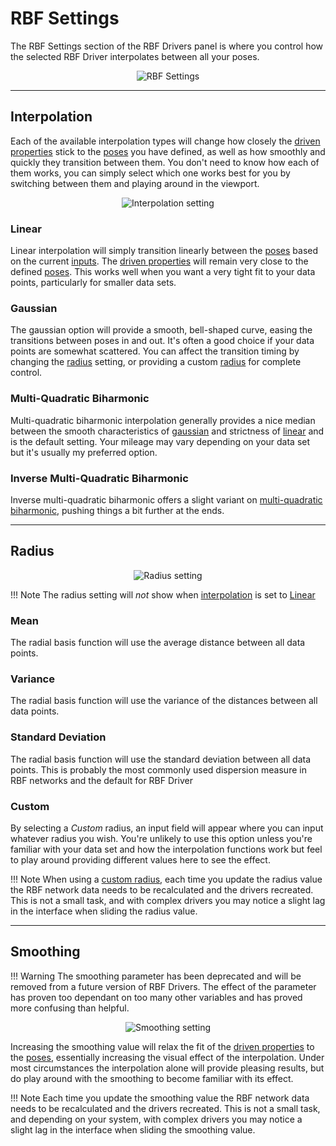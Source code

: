 # RBF Settings

The RBF Settings section of the RBF Drivers panel is where you control how the selected RBF
Driver interpolates between all your poses.

<p style="text-align:center"><img src="../../img/rbfsettings.jpg" alt="RBF Settings"/></p>

___________________________________________________________________________________________________

## Interpolation

Each of the available interpolation types will change how closely the
[driven properties](../driven-properties) stick to the [poses](../poses)
you have defined, as well as how smoothly and quickly they transition between them. You don't
need to know how each of them works, you can simply select which one works best for you by
switching between them and playing around in the viewport.

<p style="text-align:center"><img src="../../img/rbfsettings_ipo.jpg" alt="Interpolation setting"/></p>

### Linear

Linear interpolation will simply transition linearly between the [poses](../poses)
based on the current [inputs](../inputs). The
[driven properties](../driven-properties) will remain very close to the defined
[poses](../poses). This works well when you want a very tight fit to your data points,
particularly for smaller data sets.

### Gaussian

The gaussian option will provide a smooth, bell-shaped curve, easing the transitions between poses
in and out. It's often a good choice if your data points are somewhat scattered. You can affect the
transition timing by changing the [radius](../#radius) setting, or providing a custom
[radius](../#radius) for complete control.

### Multi-Quadratic Biharmonic

Multi-quadratic biharmonic interpolation generally provides a nice median between the smooth
characteristics of [gaussian](../#gaussian) and strictness of [linear](../#linear) and is the default
setting. Your mileage may vary depending on your data set but it's usually my preferred option.

### Inverse Multi-Quadratic Biharmonic

Inverse multi-quadratic biharmonic offers a slight variant on
[multi-quadratic biharmonic](../#multi-quadratic-biharmonic), pushing things a bit further at the ends.

___________________________________________________________________________________________________

## Radius

<p style="text-align:center"><img src="../../img/rbfsettings_rad.jpg" alt="Radius setting"/></p>

!!! Note
    The radius setting will *not* show when [interpolation](../#interpolation) is set to [Linear](../#linear)

### Mean

The radial basis function will use the average distance between all data points.

### Variance

The radial basis function will use the variance of the distances between all data points.

### Standard Deviation

The radial basis function will use the standard deviation between all data points. This is
probably the most commonly used dispersion measure in RBF networks and the default for RBF Driver

### Custom

By selecting a *Custom* radius, an input field will appear where you can input whatever radius you
wish. You're unlikely to use this option unless you're familiar with your data set and how the
interpolation functions work but feel to play around providing different values here to see the
effect.

!!! Note
    When using a [custom radius](../#custom), each time you update the radius value the RBF network
    data needs to be recalculated and the drivers recreated. This is not a small task, and with
    complex drivers you may notice a slight lag in the interface when sliding the radius value.

___________________________________________________________________________________________________

## Smoothing

!!! Warning
    The smoothing parameter has been deprecated and will be removed from a future version of
    RBF Drivers. The effect of the parameter has proven too dependant on too many other variables
    and has proved more confusing than helpful.

<p style="text-align:center"><img src="../../img/rbfsettings.jpg" alt="Smoothing setting"/></p>

Increasing the smoothing value will relax the fit of the
[driven properties](../driven-properties) to the [poses](../poses), essentially
increasing the visual effect of the interpolation. Under most circumstances the interpolation
alone will provide pleasing results, but do play around with the smoothing to become familiar
with its effect.

!!! Note
    Each time you update the smoothing value the RBF network data needs to be recalculated and
    the drivers recreated. This is not a small task, and depending on your system, with complex
    drivers you may notice a slight lag in the interface when sliding the smoothing value.
